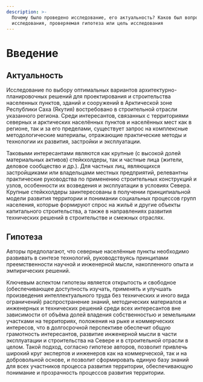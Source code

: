 ```yaml
---
description: >-
  Почему было проведено исследование, его актуальность? Каков был вопрос
  исследования, проверяемая гипотеза или цель исследования
---
```


# Введение

## Актуальность

Исследование по выбору оптимальных вариантов архитектурно-планировочных решений для проектирования и строительства населенных пунктов, зданий и сооружений в Арктической зоне Республики Саха (Якутия) востребовано в строительной отрасли указанного региона. Среди интересантов, связанных с территориями северных и арктических населённых пунктов и населённых мест как в регионе, так и за его пределами, существует запрос на комплексные методологические материалы, отражающие практические методы и технологии их развития, застройки и эксплуатации.

Таковыми интересантами являются как крупные (с высокой долей материальных активов) стейкхолдеры, так и частные лица (жители, деловое сообщество и др.). Для частных лиц, являющихся застройщиками или владельцами местных предприятий, релевантны практические руководства по применению строительных конструкций и узлов, особенности их возведения и эксплуатации в условиях Севера. Крупные стейкхолдеры заинтересованы в получении принципиальной модели развития территории и понимании социальных процессов групп населения, которые формируют спрос на жильё и другие объекты капитального строительства, а также в направлениях развития технических решений в строительстве и смежных отраслях.

## Гипотеза

Авторы предполагают, что северные населённые пункты необходимо развивать в синтезе технологий, руководствуясь принципами преемственности научной и инженерной мысли, накопленного опыта и эмпирических решений.

Ключевым аспектом гипотезы является открытость и свободное (обеспечивающее доступность изучать, применять и улучшать произведения интеллектуального труда без технических и иного вида ограничений) распространение знаний, методических материалов и инженерных и технических решений среди всех интересантов вне зависимости от объёма долей владения собственностью и земельными участками на территориях, положения на рыке и коммерческих интересов, что в долгосрочной перспективе обеспечит общую грамотность интересантов, развитие инженерной мысли в части эксплуатации и строительства на Севере и в строительной отрасли в целом. Такой подход, согласно гипотезе авторов, позволит привлечь широкий круг экспертов и инженеров как на коммерческой, так и на добровольной основе, и позволит сформировать единую базу знаний для всех участников процесса развития территории, обеспечивающую понимание и прозрачность процессов развития территории.
